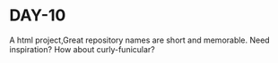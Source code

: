# DAY-10
A html project,Great repository names are short and memorable. Need inspiration? How about curly-funicular?
